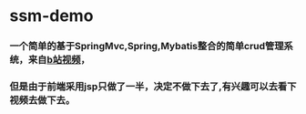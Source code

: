 # ssm-demo
### 一个简单的基于SpringMvc,Spring,Mybatis整合的简单crud管理系统，来自[b站视频](https://www.bilibili.com/video/av21045215)，
### 但是由于前端采用jsp只做了一半，决定不做下去了,有兴趣可以去看下视频去做下去。
